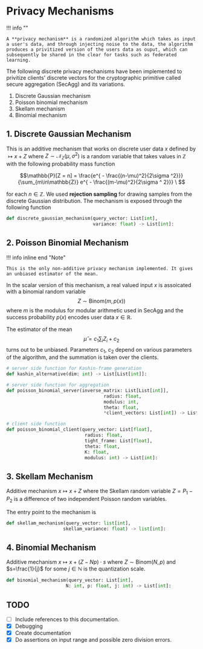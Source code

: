 # Privacy Mechanisms

!!! info ""

    A **privacy mechanism** is a randomized algorithm which takes as input a user's data, and through injecting noise to the data, the algorithm produces a privitized version of the users data as ouput, which can subsequently be shared in the clear for tasks such as federated learning.

The following discrete privacy mechanisms have been implemented to privitize clients' discrete vectors for the cryptographic primitive called secure aggregation (SecAgg) and its variations.

1. Discrete Gaussian mechanism
2. Poisson binomial mechanism
3. Skellam mechanism
4. Binomial mechanism

## 1. Discrete Gaussian Mechanism

This is an additive mechanism that works on discrete user data $x$ defined by $\mapsto x + Z$ where $Z\sim \mathcal{N}_{\mathbb{Z}}(\mu, \sigma ^2)$ is a random variable that takes values in $\mathbb{Z}$ with the following probability mass function

$$\mathbb{P}[Z = n] = \frac{e^{ - \frac{(n-\mu)^2}{2\sigma ^2}}}{\sum_{m\in\mathbb{Z}} e^{ - \frac{(m-\mu)^2}{2\sigma ^ 2}}} \  $$

for each $n \in \mathbb{Z}$. We used **rejection sampling** for drawing samples from the discrete Gaussian distribution. The mechanism is exposed through the following function

``` py title="dpDiscreteGaussian.py" linenums="1"
def discrete_gaussian_mechanism(query_vector: List[int],
                                variance: float) -> List[int]:

```

## 2. Poisson Binomial Mechanism


!!! info inline end "Note"

    This is the only non-additive privacy mechanism implemented. It gives an unbiased estimator of the mean.

In the scalar version of this mechanism, a real valued input $x$ is assoicated with a
binomial random variable $$Z\sim \text{Binom}(m, p(x))$$ where $m$ is the modulus for modular arithmetic used in SecAgg and the success probability $p(x)$ encodes user data $x \in \mathbb{R}$.

The estimator of the mean
$$\hat{\mu} = c_1\sum_i{Z}_i + c_2$$
turns out to be unbiased. Parameters $c_1$, $c_2$ depend on various parameters of the algorithm, and the summation is taken over the clients.

``` py title="dpPoissonBinomial.py" linenums="1"
# server side function for Kashin-frame generation
def kashin_alternative(dim: int) -> List[List[int]]:

# server side function for aggregation
def poisson_binomial_server(inverse_matrix: List[List[int]],
                                    radius: float,
                                    modulus: int,
                                    theta: float,
                                    *client_vectors: List[int]) -> List[int]:

# client side function
def poisson_binomial_client(query_vector: List[float],
                             radius: float,
                             tight_frame: List[float],
                             theta: float,
                             K: float,
                             modulus: int) -> List[int]:

```

##  3. Skellam Mechanism

Additive mechanism $x\mapsto x + Z$ where the Skellam random variable $Z = P_1 - P_2$ is a
difference of two independent Poisson random variables.

The entry point to the mechanism is

``` py title="dpSkellam.py" linenums="1"
def skellam_mechanism(query_vector: list[int],
                     skellam_variance: float) -> list[int]:
```

## 4. Binomial Mechanism

Additive mechanism $x\mapsto x + (Z - Np)\cdot s$ where $Z\sim \text{Binom}(N, p)$ and $s=\frac{1}{j}$ for some $j\in\mathbb{N}$ is the quantization scale.

``` py title="dpBinomial.py" linenums="1"
def binomial_mechanism(query_vector: List[int],
                      N: int, p: float, j: int) -> List[int]:
```

## TODO

- [ ] Include references to this documentation.
- [x] Debugging
- [x] Create documentation
- [x] Do assertions on input range and possible zero division errors.
